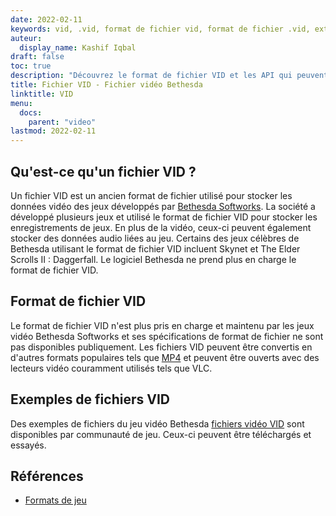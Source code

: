 ```yaml
---
date: 2022-02-11
keywords: vid, .vid, format de fichier vid, format de fichier .vid, extension .vid, extension vid, format vidéo vid, fichiers dvd vid
auteur:
  display_name: Kashif Iqbal
draft: false
toc: true
description: "Découvrez le format de fichier VID et les API qui peuvent créer et ouvrir des fichiers VID."
title: Fichier VID - Fichier vidéo Bethesda
linktitle: VID
menu:
  docs:
    parent: "video"
lastmod: 2022-02-11
---
```


## Qu'est-ce qu'un fichier VID ? ##

Un fichier VID est un ancien format de fichier utilisé pour stocker les données vidéo des jeux développés par [Bethesda Softworks](https://bethesda.net/en/dashboard). La société a développé plusieurs jeux et utilisé le format de fichier VID pour stocker les enregistrements de jeux. En plus de la vidéo, ceux-ci peuvent également stocker des données audio liées au jeu. Certains des jeux célèbres de Bethesda utilisant le format de fichier VID incluent Skynet et The Elder Scrolls II : Daggerfall. Le logiciel Bethesda ne prend plus en charge le format de fichier VID.

## Format de fichier VID

Le format de fichier VID n'est plus pris en charge et maintenu par les jeux vidéo Bethesda Softworks et ses spécifications de format de fichier ne sont pas disponibles publiquement. Les fichiers VID peuvent être convertis en d'autres formats populaires tels que [MP4](/fr/video/mp4/) et peuvent être ouverts avec des lecteurs vidéo couramment utilisés tels que VLC.

## Exemples de fichiers VID

Des exemples de fichiers du jeu vidéo Bethesda [fichiers vidéo VID](http://samples.mplayerhq.hu/game-formats/bethsoft-vid/) sont disponibles par communauté de jeu. Ceux-ci peuvent être téléchargés et essayés.

## Références ##

- [Formats de jeu](http://samples.mplayerhq.hu/game-formats/bethsoft-vid/)

